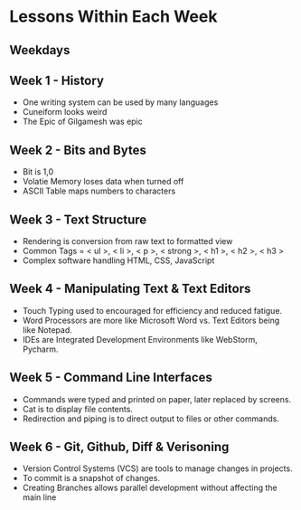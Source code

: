 # Lessons Within Each Week
## Weekdays
## Week 1 - History
- One writing system can be used by many languages
- Cuneiform looks weird
- The Epic of Gilgamesh was epic
## Week 2 - Bits and Bytes
- Bit is 1,0
- Volatie Memory loses data when turned off
- ASCII Table maps numbers to characters 
## Week 3 - Text Structure
- Rendering is conversion from raw text to formatted view
- Common Tags = < ul >, < li >, < p >, < strong >, < h1 >, < h2 >, < h3 >
- Complex software handling HTML, CSS, JavaScript
## Week 4 - Manipulating Text & Text Editors
- Touch Typing used to encouraged for efficiency and reduced fatigue.
- Word Processors are more like Microsoft Word vs. Text Editors being like Notepad.
- IDEs are Integrated Development Environments like WebStorm, Pycharm.
## Week 5 - Command Line Interfaces
- Commands were typed and printed on paper, later replaced by screens.
- Cat is to display file contents.
- Redirection and piping is to direct output to files or other commands.
## Week 6 - Git, Github, Diff & Verisoning
- Version Control Systems (VCS) are tools to manage changes in projects.
- To commit is a snapshot of changes.
- Creating Branches allows parallel development without affecting the main line
